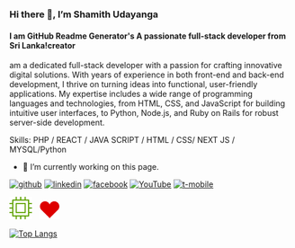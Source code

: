 ### Hi there 👋,  I’m Shamith Udayanga
#### I am GitHub Readme Generator's A passionate full-stack developer from Sri Lanka!creator
am a dedicated full-stack developer with a passion for crafting innovative digital solutions. With years of experience in both front-end and back-end development, I thrive on turning ideas into functional, user-friendly applications. My expertise includes a wide range of programming languages and technologies, from HTML, CSS, and JavaScript for building intuitive user interfaces, to Python, Node.js, and Ruby on Rails for robust server-side development. 

Skills: PHP / REACT / JAVA SCRIPT / HTML / CSS/ NEXT JS / MYSQL/Python

- 🔭 I’m currently working on this page. 


[<img src='https://cdn.jsdelivr.net/npm/simple-icons@3.0.1/icons/github.svg' alt='github' height='40'>](https://github.com/shamithudayanga)  [<img src='https://cdn.jsdelivr.net/npm/simple-icons@3.0.1/icons/linkedin.svg' alt='linkedin' height='40'>](https://www.linkedin.com/in/shamith-udayanga-768134279)  [<img src='https://cdn.jsdelivr.net/npm/simple-icons@3.0.1/icons/facebook.svg' alt='facebook' height='40'>](https://www.facebook.com/udayanga.max.3557)  [<img src='https://cdn.jsdelivr.net/npm/simple-icons@3.0.1/icons/youtube.svg' alt='YouTube' height='40'>](https://www.youtube.com/channel/sludayageek)  [<img src='https://cdn.jsdelivr.net/npm/simple-icons@3.0.1/icons/t-mobile.svg' alt='t-mobile' height='40'>]( )  

<a href='https://docs.github.com/en/developers'><img src='https://raw.githubusercontent.com/acervenky/animated-github-badges/master/assets/devbadge.gif' width='40' height='40'></a> <a href='https://docs.github.com/en/github/supporting-the-open-source-community-with-github-sponsors'><img src='https://raw.githubusercontent.com/acervenky/animated-github-badges/master/assets/sponsorbadge.gif' width='35' height='35'></a> 

[![Top Langs](https://github-readme-stats.vercel.app/api/top-langs/?username=shamithudayanga)](https://github.com/anuraghazra/github-readme-stats)

